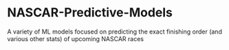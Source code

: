# NASCAR-Predictive-Models
A variety of ML models focused on predicting the exact finishing order (and various other stats) of upcoming NASCAR races
